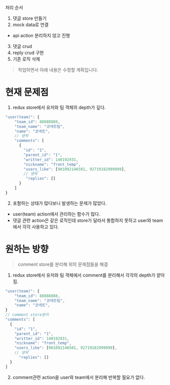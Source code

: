 처리 순서

1. 댓글 store 만들기
2. mock data로 연결

- api action 분리하지 않고 진행

3. 댓글 crud
4. reply crud 구현
5. 기존 로직 삭제

> 작업하면서 아래 내용은 수정할 계획입니다.

# 현재 문제점

1. redux store에서 유저와 팀 객체의 depth가 깊다.

```javascript
"user(team)": {
    "team_id": 88888888,
    "team_name": "코넥트팀",
    "name": "코넥트",
    // 생략
    "comments": [
      {
        "id": "1",
        "parent_id": "1",
        "writter_id": 140192931,
        "nickname": "front_temp",
        "users_like": [901092146501, 92719182999999],
        // 생략
         "replies": []
      }
    ]
}
```

2. 포함하는 상태가 많다보니 발생하는 문제가 많았다.

- user(team) action에서 관리하는 함수가 많다.
- 댓글 관련 action은 같은 로직인데 store가 달라서 통합하지 못하고 user와 team에서 각각 사용하고 있다.

# 원하는 방향

> comment store를 분리해 위의 문제점들을 해결

1. redux store에서 유저와 팀 객체에서 comment를 분리해서 각각의 depth가 얕아짐.

```javascript
"user(team)": {
    "team_id": 88888888,
    "team_name": "코넥트팀",
    "name": "코넥트",
}
// comment store분리
"comments": [
  {
    "id": "1",
    "parent_id": "1",
    "writter_id": 140192931,
    "nickname": "front_temp",
    "users_like": [901092146501, 92719182999999],
    // 생략
      "replies": []
  }
]
```

2. comment관련 action을 user와 team에서 분리해 반복할 필요가 없다.
